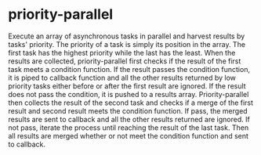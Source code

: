 # priority-parallel
Execute an array of asynchronous tasks in parallel and harvest results by tasks' priority. 
The priority of a task is simply its position in the array. The first task has the highest priority while the last has the least. When the results are collected, priority-parallel first checks if the result of the first task meets a condition function. If the result passes the condition function, it is piped to callback function and all the other results returned by low priority tasks either before or after the first result are ignored. If the result does not pass the condition, it is pushed to a results array. Priority-parallel then collects the result of the second task and checks if a merge of the first result and second result meets the condition function. If pass, the merged results are sent to callback and all the other results returned are ignored. If not pass, iterate the process until reaching the result of the last task. Then all results are merged whether or not meet the condition function and sent to callback.

